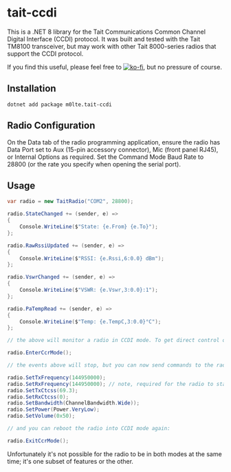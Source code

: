 ﻿# tait-ccdi

This is a .NET 8 library for the Tait Communications Common Channel Digital Interface (CCDI) protocol. It was built and tested with the Tait TM8100 transceiver, but may work with other Tait 8000-series radios that support the CCDI protocol.

If you find this useful, please feel free to [![ko-fi](https://ko-fi.com/img/githubbutton_sm.svg)](https://ko-fi.com/Y8Y8KFHA0), but no pressure of course.

## Installation

```
dotnet add package m0lte.tait-ccdi
```

## Radio Configuration

On the Data tab of the radio programming application, ensure the radio has Data Port set to Aux (15-pin accessory connector), Mic (front panel RJ45), or Internal Options as required. Set the Command Mode Baud Rate to 28800 (or the rate you specify when opening the serial port).

## Usage

```csharp
var radio = new TaitRadio("COM2", 28800);

radio.StateChanged += (sender, e) =>
{
    Console.WriteLine($"State: {e.From} {e.To}");
};

radio.RawRssiUpdated += (sender, e) =>
{
    Console.WriteLine($"RSSI: {e.Rssi,6:0.0} dBm");
};

radio.VswrChanged += (sender, e) =>
{
    Console.WriteLine($"VSWR: {e.Vswr,3:0.0}:1");
};

radio.PaTempRead += (sender, e) =>
{
    Console.WriteLine($"Temp: {e.TempC,3:0.0}°C");
};

// the above will monitor a radio in CCDI mode. To get direct control of the radio at a lower level:

radio.EnterCcrMode();

// the events above will stop, but you can now send commands to the radio:

radio.SetTxFrequency(144950000);
radio.SetRxFrequency(144950000); // note, required for the radio to start receiving anything; CCR mode seems to drop the radio out of memory mode
radio.SetTxCtcss(69.3);
radio.SetRxCtcss(0);
radio.SetBandwidth(ChannelBandwidth.Wide));
radio.SetPower(Power.VeryLow);
radio.SetVolume(0x50);

// and you can reboot the radio into CCDI mode again:

radio.ExitCcrMode();
```

Unfortunately it's not possible for the radio to be in both modes at the same time; it's one subset of features or the other.
